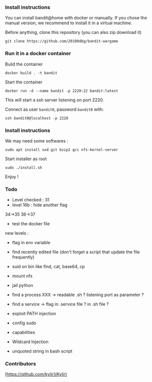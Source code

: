### Install instructions

You can install bandit@home with docker or manually. If you chose the manual version, we recommend to install it in a virtual machine.

Before anything, clone this repository (you can also zip download it)

```
git clone https://github.com/20100dbg/bandit-wargame
```


### Run it in a docker container

Build the container

```
docker build . -t bandit
```

Start the container

```
docker run -d --name bandit -p 2220:22 bandit:latest
```

This will start a ssh server listening on port 2220.

Connect as user `bandit0`, password `bandit0` with:

```
ssh bandit0@localhost -p 2220
```


### Install instructions


We may need some softwares :
```
sudo apt install xxd git bzip2 gcc nfs-kernel-server
```

Start installer as root

```
sudo ./install.sh
```

Enjoy !



### Todo
- Level checked : 31
- level 16b : hide another flag

34->35
36->37

- test the docker file

new levels :
- flag in env variable
- find recently edited file (don't forget a script that update the file frequently)
- suid on bin like find, cat, base64, cp 
- mount nfs
- jail python
- find a process XXX -> readable .sh ? listening port as parameter ?
- find a service -> flag in .service file ? in .sh file ?

- exploit PATH injection
- config sudo
- capabilities
- Wildcard Injection
- unquoted string in bash script


### Contributors
[https://github.com/kylir](Kylir)


